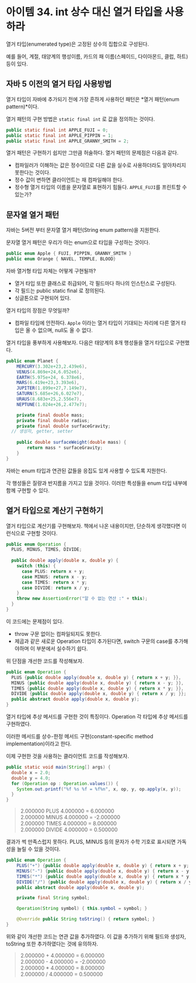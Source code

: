 # 아이템 34. int 상수 대신 열거 타입을 사용하라



열거 타입(enumerated type)은 고정된 상수의 집합으로 구성된다.

예를 들어, 계절, 태양계의 행성이름, 카드의 패 이름(스페이드, 다이아몬드, 클럽, 하트) 등이 있다.

## 자바 5 이전의 열거 타입 사용방법

열거 타입이 자바에 추가되기 전에 가장 흔하게 사용하던 패턴은 *열거 패턴(enum pattern)*이다. 

열거 패턴의 구현 방법은 `static final int` 로 값을 정의하는 것이다. 

```java
public static final int APPLE_FUJI = 0;
public static final int APPLE_PIPPIN = 1;
public static final int APPLE_GRANNY_SMITH = 2;
```

열거 패턴은 구현하기 쉽지만 그만큼 허술하다. 열거 패턴의 문제점은 다음과 같다.

- 컴파일러가 이해하는 값은 정수이므로 다른 값을 실수로 사용하더라도 알아차리지 못한다는 것이다.
- 정수 값이 변하면 클라이언트는 재 컴파일해야 한다. 
- 정수형 열거 타입의 이름을 문자열로 표현하기 힘들다. `APPLE_FUJI`를 프린트할 수 있는가?



## 문자열 열거 패턴

자바는 5버전 부터 문자열 열거 패턴(String enum pattern)을 지원한다.

문자열 열거 패턴은 우리가 아는 enum으로 타입을 구성하는 것이다.

```java
public enum Apple { FUJI, PIPPIN, GRANNY_SMITH }
public enum Orange { NAVEL, TEMPLE, BLOOD}
```



자바 열거형 타입 자체는 어떻게 구현될까?

- 열거 타입 또한 클래스로 취급되어, 각 필드마다 하나의 인스턴스로 구성된다.
- 각 필드는  public static final 로 정의된다.
- 싱글톤으로 구현되어 있다.



열거 타입의 장점은 무엇일까?

- 컴파일 타임에 안전하다. `Apple` 이라는 열거 타입이 기대되는 자리에 다른 열거 타입은 올 수 없으며, null도 올 수 없다.



열거 타입을 풍부하게 사용해보자. 다음은 태양계의 8개 행성들을 열거 타입으로 구현했다.

```java
public enum Planet {
	MERCURY(3.302e+23,2.439e6),
	VENUS(4.869e+24,6.052e6),
	EARTH(5.975e+24, 6.378e6),
	MARS(6.419e+23,3.393e6),
	JUPITER(1.899e+27,7.149e7),
	SATURN(5.685e+26,6.027e7),
	URAUS(8.683e+25,2.556e7),
	NEPTUNE(1.024e+26,2.477e7);

	private final double mass;
	private final double radius;
	private final double surfaceGravity;
  // 생성자, getter, setter
  
	public double surfaceWeight(double mass) {
		return mass * surfaceGravity;
	}
}
```

자바는 enum 타입과 연관된 값들을 응집도 있게 사용할 수 있도록 지원한다. 

각 행성들은 질량과 반지름을 가지고 있을 것이다. 이러한 특성들을 enum 타입 내부에 함께 구현할 수 있다. 



## 열거 타입으로 계산기 구현하기

열거 타입으로 계산기를 구현해보자. 책에서 나온 내용이지만, 단순하게 생각했다면 이런식으로 구현할 것이다.

```java
public enum Operation {
  PLUS, MINUS, TIMES, DIVIDE;
  
  public double apply(double x, double y) {
    switch (this) {
      case PLUS: return x + y;
      case MINUS: return x - y;
      case TIMES: return x * y;
      case DIVIDE: return x / y;
    }
    throw new AssertionError("알 수 없는 연산 :" + this);
  }
}
```

이 코드에는 문제점이 있다.

- throw 구문 없이는 컴파일되지도 못한다. 
- 제곱과 같은 새로운 Operation 타입이 추가된다면, switch 구문의 case를 추가해야하며 이 부분에서 실수하기 쉽다.



위 단점을 개선한 코드를 작성해보자.

```java
public enum Operation {
  PLUS {public double apply(double x, double y) { return x + y; }},
  MINUS {public double apply(double x, double y) { return x - y; }},
  TIMES {public double apply(double x, double y) { return x * y; }},
  DIVIDE {public double apply(double x, double y) { return x / y; }};
  public abstract double apply(double x, double y);
}
```

열거 타입에 추상 메서드를 구현한 것이 특징이다. Operation 각 타입에 추상 메서드를 구현하였다.

이러한 메서드를 상수-한정 메서드 구현(constant-specific method implementation)이라고 한다.

이제 구현한 것을 사용하는 클라이언트 코드를 작성해보자.

```java
public static void main(String[] args) {
  double x = 2.0;
  double y = 4.0;
  for (Operation op : Operation.values()) {
    System.out.printf("%f %s %f = %f%n", x, op, y, op.apply(x, y));
  }
}
```

>2.000000 PLUS 4.000000 = 6.000000</br>
>2.000000 MINUS 4.000000 = -2.000000</br>
>2.000000 TIMES 4.000000 = 8.000000</br>
>2.000000 DIVIDE 4.000000 = 0.500000</br>

결과가 썩 만족스럽지 못하다. PLUS, MINUS 등의 문자가 수학 기호로 표시되면 가독성을 늘릴 수 있을 것이다.

```java
public enum Operation {
	PLUS("+") {public double apply(double x, double y) { return x + y; }},
	MINUS("-") {public double apply(double x, double y) { return x - y; }},
	TIMES("*") {public double apply(double x, double y) { return x * y; }},
	DIVIDE("/") {public double apply(double x, double y) { return x / y; }};
	public abstract double apply(double x, double y);

	private final String symbol;

	Operation(String symbol) { this.symbol = symbol; }

	@Override public String toString() { return symbol; }
}
```

위와 같이 개선한 코드는 연관 값을 추가하였다. 이 값을 추가하기 위해 필드와 생성자, toString 또한 추가하였다는 것에 유의하자.

> 2.000000 + 4.000000 = 6.000000</br>
> 2.000000 - 4.000000 = -2.000000</br>
> 2.000000 * 4.000000 = 8.000000</br>
> 2.000000 / 4.000000 = 0.500000</br>




